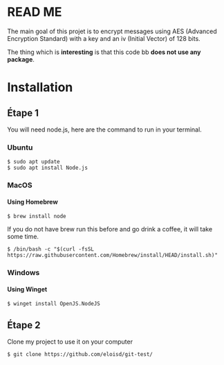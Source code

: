 # READ ME

The main goal of this projet is to encrypt messages using AES (Advanced Encryption Standard) with a key and an iv (Initial Vector) of 128 bits. 

The thing which is <span class="text-danger">**interesting**</span> is that this code <span class="text-danger"> bb **does not use any package**</span>.

# Installation

## Étape 1
You will need node.js, here are the command to run in your terminal.

### Ubuntu

```
$ sudo apt update
$ sudo apt install Node.js
```

### MacOS

#### Using Homebrew
```
$ brew install node
```
If you do not have brew run this before and go drink a coffee, it will take some time. 
```
$ /bin/bash -c "$(curl -fsSL https://raw.githubusercontent.com/Homebrew/install/HEAD/install.sh)"
```

### Windows

#### Using Winget
```
$ winget install OpenJS.NodeJS
```

## Étape 2
Clone my project to use it on your computer
```
$ git clone https://github.com/eloisd/git-test/
```

